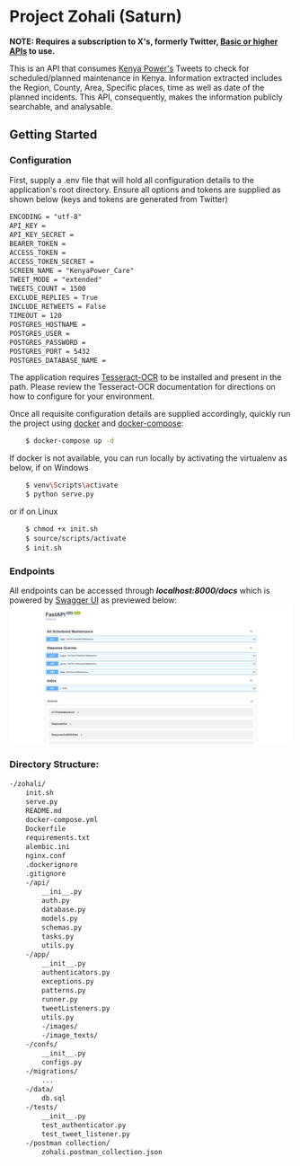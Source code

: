 # Project Zohali (Saturn)

**NOTE: Requires a subscription to X's, formerly Twitter, [Basic or higher APIs](https://developer.twitter.com/en/products/twitter-api) to use.**

This is an API that consumes [Kenya Power's](https://twitter.com/KenyaPower_Care) Tweets to check for scheduled/planned
maintenance in Kenya.
Information extracted includes the Region, County, Area, Specific places, time as well as date of the planned incidents.
This API, consequently, makes the information publicly searchable, and analysable.

## Getting Started

### Configuration

First, supply a .env file that will hold all configuration details to the application's root directory. Ensure all
options and tokens are supplied as shown below (keys and tokens are generated from Twitter)

    ENCODING = "utf-8"
    API_KEY =
    API_KEY_SECRET =
    BEARER_TOKEN =
    ACCESS_TOKEN =
    ACCESS_TOKEN_SECRET =
    SCREEN_NAME = "KenyaPower_Care"
    TWEET_MODE = "extended"
    TWEETS_COUNT = 1500
    EXCLUDE_REPLIES = True
    INCLUDE_RETWEETS = False
    TIMEOUT = 120
    POSTGRES_HOSTNAME =
    POSTGRES_USER =
    POSTGRES_PASSWORD =
    POSTGRES_PORT = 5432
    POSTGRES_DATABASE_NAME =

The application requires [Tesseract-OCR](https://github.com/tesseract-ocr/tesseract) to be installed and present in the path. Please review the Tesseract-OCR documentation for directions on how to configure for your environment.

Once all requisite configuration details are supplied accordingly, quickly run the project
using [docker](https://www.docker.com/) and
[docker-compose](https://docs.docker.com/compose/):

```bash
    $ docker-compose up -d
```

If docker is not available, you can run locally by activating the virtualenv as below, if on Windows

```bash
    $ venv\Scripts\activate
    $ python serve.py
```

or if on Linux

```bash
    $ chmod +x init.sh
    $ source/scripts/activate
    $ init.sh
```

### Endpoints

All endpoints can be accessed through _**localhost:8000/docs**_ which is powered
by [Swagger UI](https://swagger.io/tools/swagger-ui/) as previewed below:
![Screenshot](./docs/images/swagger-preview.jpg)

### Directory Structure:

    -/zohali/
        init.sh
        serve.py
        README.md
        docker-compose.yml
        Dockerfile
        requirements.txt
        alembic.ini
        nginx.conf
        .dockerignore
        .gitignore
        -/api/
            __ini__.py
            auth.py
            database.py
            models.py
            schemas.py
            tasks.py
            utils.py
        -/app/
            __init__.py
            authenticators.py
            exceptions.py
            patterns.py
            runner.py
            tweetListeners.py
            utils.py
            -/images/
            -/image_texts/
        -/confs/
            __init__.py
            configs.py
        -/migrations/
            ...
        -/data/
            db.sql
        -/tests/
            __init__.py
            test_authenticator.py
            test_tweet_listener.py
        -/postman collection/
            zohali.postman_collection.json
